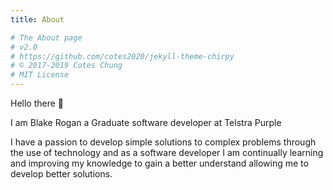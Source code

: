 ```yaml
---
title: About

# The About page
# v2.0
# https://github.com/cotes2020/jekyll-theme-chirpy
# © 2017-2019 Cotes Chung
# MIT License
---
```


Hello there :wave:

I am Blake Rogan a Graduate software developer at Telstra Purple

I have a passion to develop simple solutions to complex problems through the use of technology and as a software 
developer I am continually learning and improving my knowledge to gain a better understand allowing me to develop 
better solutions.
